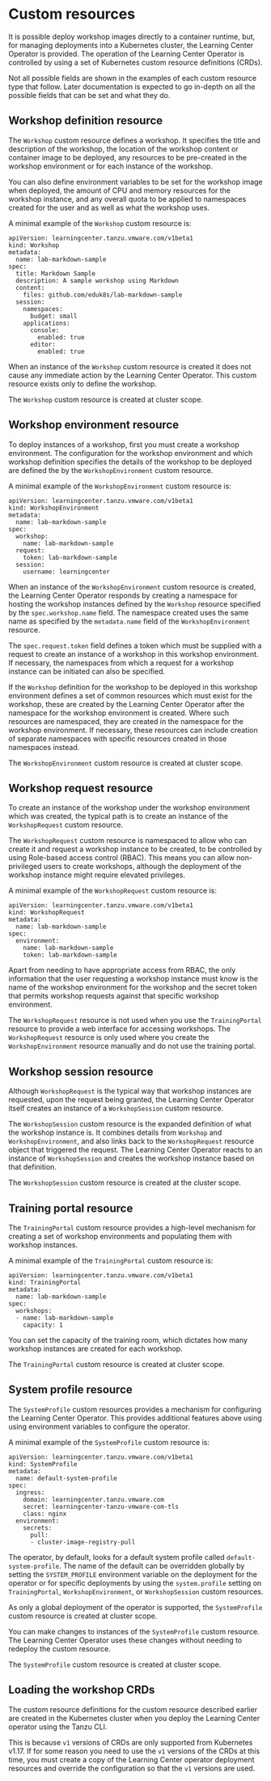 # Custom resources

It is possible deploy workshop images directly to a container runtime, but, for managing
deployments into a Kubernetes cluster,
the Learning Center Operator is provided. The operation of the Learning Center Operator is controlled
by using a set of Kubernetes custom resource definitions (CRDs).

Not all possible fields are shown in the examples of each custom resource type that follow.
Later documentation is expected to go in-depth on all the possible fields that can be set and what
they do.

## <a id="workshop-def-resource"></a> Workshop definition resource

The `Workshop` custom resource defines a workshop. It specifies the title and description of the
workshop, the location of the workshop content or container image to be deployed, any resources to
be pre-created in the workshop environment or for each instance of the workshop.

You can also define environment variables to be set for the workshop image when deployed, the amount
of CPU and memory resources for the workshop instance, and any overall quota to be applied to
namespaces created for the user and as well as what the workshop uses.

A minimal example of the `Workshop` custom resource is:

```
apiVersion: learningcenter.tanzu.vmware.com/v1beta1
kind: Workshop
metadata:
  name: lab-markdown-sample
spec:
  title: Markdown Sample
  description: A sample workshop using Markdown
  content:
    files: github.com/eduk8s/lab-markdown-sample
  session:
    namespaces:
      budget: small
    applications:
      console:
        enabled: true
      editor:
        enabled: true
```

When an instance of the `Workshop` custom resource is created it does not cause any immediate
action by the Learning Center Operator. This custom resource exists only to define the workshop.

The `Workshop` custom resource is created at cluster scope.

## <a id="workshop-env-resource"></a> Workshop environment resource

To deploy instances of a workshop, first you must create a workshop environment.
The configuration for the workshop environment and which workshop definition specifies the
details of the workshop to be deployed are defined the by the `WorkshopEnvironment` custom resource.

A minimal example of the `WorkshopEnvironment` custom resource is:

```
apiVersion: learningcenter.tanzu.vmware.com/v1beta1
kind: WorkshopEnvironment
metadata:
  name: lab-markdown-sample
spec:
  workshop:
    name: lab-markdown-sample
  request:
    token: lab-markdown-sample
  session:
    username: learningcenter
```

When an instance of the `WorkshopEnvironment` custom resource is created, the Learning Center Operator
responds by creating a namespace for hosting the workshop instances defined by the `Workshop` resource
specified by the `spec.workshop.name` field. The namespace created uses the same name as specified by
the `metadata.name` field of the `WorkshopEnvironment` resource.

The `spec.request.token` field defines a token which must be supplied with a request to create an
instance of a workshop in this workshop environment.
If necessary, the namespaces from which a request for a workshop instance can be initiated can also
be specified.

If the `Workshop` definition for the workshop to be deployed in this workshop environment defines
a set of common resources which must exist for the workshop, these are created by the
Learning Center Operator after the namespace for the workshop environment is created.
Where such resources are namespaced, they are created in the namespace for the workshop environment.
If necessary, these resources can include creation of separate namespaces with specific resources
created in those namespaces instead.

The `WorkshopEnvironment` custom resource is created at cluster scope.

## <a id="workshop-request-resource"></a> Workshop request resource

To create an instance of the workshop under the workshop environment which was created, the typical
path is to create an instance of the `WorkshopRequest` custom resource.

The `WorkshopRequest` custom resource is namespaced to allow who can create it and request a
workshop instance to be created, to be controlled by using Role-based access control (RBAC). This means you can allow
non-privileged users to create workshops, although the deployment of the workshop instance might
require elevated privileges.

A minimal example of the `WorkshopRequest` custom resource is:

```
apiVersion: learningcenter.tanzu.vmware.com/v1beta1
kind: WorkshopRequest
metadata:
  name: lab-markdown-sample
spec:
  environment:
    name: lab-markdown-sample
    token: lab-markdown-sample
```

Apart from needing to have appropriate access from RBAC, the only information that the user
requesting a workshop instance must know is the name of the workshop environment for the
workshop and the secret token that permits workshop requests against that specific workshop
environment.

The `WorkshopRequest` resource is not used when you use the `TrainingPortal` resource to provide a
web interface for accessing workshops. The `WorkshopRequest` resource is only used where you create
the `WorkshopEnvironment` resource manually and do not use the training portal.

## <a id="workshop-session-resource"></a> Workshop session resource

Although `WorkshopRequest` is the typical way that workshop instances are requested, upon
the request being granted, the Learning Center Operator itself creates an instance of a
`WorkshopSession` custom resource.

The `WorkshopSession` custom resource is the expanded definition of what the workshop instance is.
It combines details from `Workshop` and `WorkshopEnvironment`, and also
links back to the `WorkshopRequest` resource object that triggered the request.
The Learning Center Operator reacts to an instance of `WorkshopSession` and creates the workshop
instance based on that definition.

The `WorkshopSession` custom resource is created at the cluster scope.

## <a id="training-portal-resource"></a> Training portal resource

The `TrainingPortal` custom resource provides a high-level mechanism for creating a set of
workshop environments and populating them with workshop instances.

A minimal example of the `TrainingPortal` custom resource is:

```
apiVersion: learningcenter.tanzu.vmware.com/v1beta1
kind: TrainingPortal
metadata:
  name: lab-markdown-sample
spec:
  workshops:
  - name: lab-markdown-sample
    capacity: 1
```

You can set the capacity of the training room, which dictates how many workshop instances
are created for each workshop.

The `TrainingPortal` custom resource is created at cluster scope.

## <a id="system-profile-resource"></a> System profile resource

The `SystemProfile` custom resources provides a mechanism for configuring the Learning Center
Operator. This provides additional features above using using environment variables to configure the
operator.

A minimal example of the `SystemProfile` custom resource is:

```
apiVersion: learningcenter.tanzu.vmware.com/v1beta1
kind: SystemProfile
metadata:
  name: default-system-profile
spec:
  ingress:
    domain: learningcenter.tanzu.vmware.com
    secret: learningcenter-tanzu-vmware-com-tls
    class: nginx
  environment:
    secrets:
      pull:
      - cluster-image-registry-pull
```

The operator, by default, looks for a default system profile called `default-system-profile`.
The name of the default can be overridden globally by setting the `SYSTEM_PROFILE` environment
variable on the deployment for the operator or for specific deployments by using the `system.profile`
setting on `TrainingPortal`, `WorkshopEnvironment`, or `WorkshopSession` custom resources.

As only a global deployment of the operator is supported, the `SystemProfile` custom resource
is created at cluster scope.

You can make changes to instances of the `SystemProfile` custom resource.
The Learning Center Operator uses these changes without needing to redeploy the custom resource.

The `SystemProfile` custom resource is created at cluster scope.

## <a id="loading-workshop-crds"></a> Loading the workshop CRDs

The custom resource definitions for the custom resource described earlier are created in the
Kubernetes cluster when you deploy the Learning Center operator using the Tanzu CLI.

This is because `v1` versions of CRDs are only supported from Kubernetes v1.17.
If for some reason you need to use the `v1` versions of the CRDs at this time, you must create a copy
of the Learning Center operator deployment resources and override the configuration so that the `v1`
versions are used.

